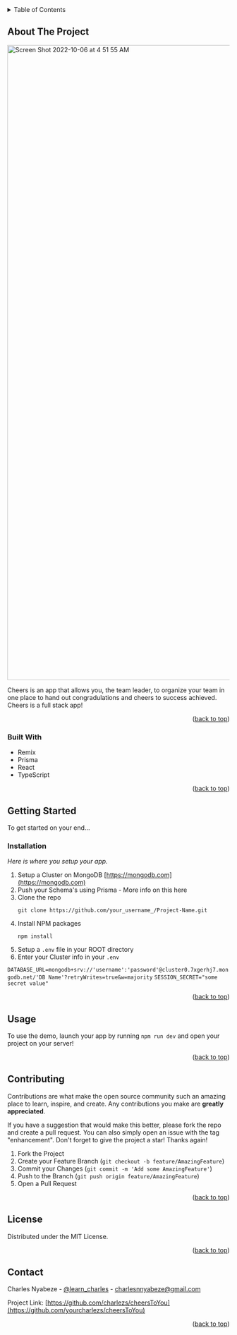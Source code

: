 
<!-- TABLE OF CONTENTS -->
<details>
  <summary>Table of Contents</summary>
  <ol>
    <li>
      <a href="#about-the-project">About The Project</a>
      <ul>
        <li><a href="#built-with">Built With</a></li>
      </ul>
    </li>
    <li>
      <a href="#getting-started">Getting Started</a>
      <ul>
        <li><a href="#installation">Installation</a></li>
      </ul>
    </li>
    <li><a href="#usage">Usage</a></li>
    <li><a href="#contributing">Contributing</a></li>
    <li><a href="#license">License</a></li>
    <li><a href="#contact">Contact</a></li>
  </ol>
</details>



<!-- ABOUT THE PROJECT -->
## About The Project

<img width="1440" alt="Screen Shot 2022-10-06 at 4 51 55 AM" src="https://user-images.githubusercontent.com/90402466/194270515-14cef695-e49d-43fc-99db-5067a52cfbfe.png">


Cheers is an app that allows you, the team leader, to organize your team in one place to hand out congradulations and cheers to success achieved. Cheers is a full stack app!

<p align="right">(<a href="#readme-top">back to top</a>)</p>



### Built With

* Remix
* Prisma
* React
* TypeScript

<p align="right">(<a href="#readme-top">back to top</a>)</p>



<!-- GETTING STARTED -->
## Getting Started

To get started on your end...

### Installation

_Here is where you setup your app._

1. Setup a Cluster on MongoDB [https://mongodb.com](https://mongodb.com)
2. Push your Schema's using Prisma - More info on this here[]()
2. Clone the repo
   ```
   git clone https://github.com/your_username_/Project-Name.git
   ```
3. Install NPM packages
   ```
   npm install
   ```
4. Setup a  ```.env``` file in your ROOT directory
5. Enter your Cluster info in your `.env`
   
```DATABASE_URL=mongodb+srv://'username':'password'@cluster0.7xgerhj7.mongodb.net/'DB Name'?retryWrites=true&w=majority```
```SESSION_SECRET="some secret value"```
   

<p align="right">(<a href="#readme-top">back to top</a>)</p>



<!-- USAGE EXAMPLES -->
## Usage

To use the demo, launch your app by running ```npm run dev``` and open your project on your server!

<p align="right">(<a href="#readme-top">back to top</a>)</p>


<!-- CONTRIBUTING -->
## Contributing

Contributions are what make the open source community such an amazing place to learn, inspire, and create. Any contributions you make are **greatly appreciated**.

If you have a suggestion that would make this better, please fork the repo and create a pull request. You can also simply open an issue with the tag "enhancement".
Don't forget to give the project a star! Thanks again!

1. Fork the Project
2. Create your Feature Branch (`git checkout -b feature/AmazingFeature`)
3. Commit your Changes (`git commit -m 'Add some AmazingFeature'`)
4. Push to the Branch (`git push origin feature/AmazingFeature`)
5. Open a Pull Request

<p align="right">(<a href="#readme-top">back to top</a>)</p>



<!-- LICENSE -->
## License

Distributed under the MIT License.

<p align="right">(<a href="#readme-top">back to top</a>)</p>



<!-- CONTACT -->
## Contact

Charles Nyabeze - [@learn_charles](https://twitter.com/learn_charles) - charlesnnyabeze@gmail.com

Project Link: [https://github.com/charlezs/cheersToYou](https://github.com/yourcharlezs/cheersToYou)

<p align="right">(<a href="#readme-top">back to top</a>)</p>
